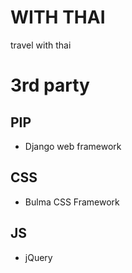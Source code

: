 # WITH THAI
travel with thai

# 3rd party
## PIP
* Django web framework

## CSS
* Bulma CSS Framework

## JS
* jQuery
